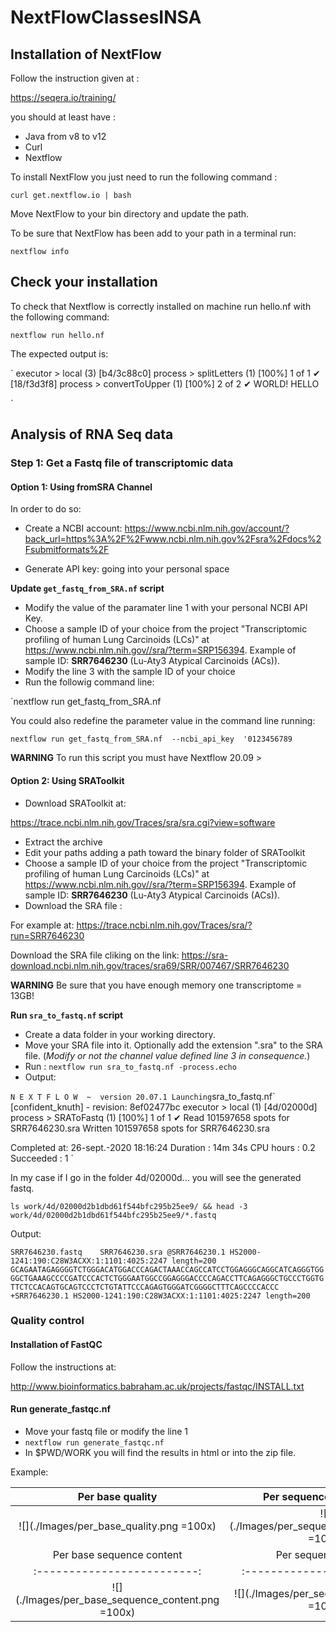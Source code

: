 # NextFlowClassesINSA
## Installation of NextFlow
Follow the instruction given at : 

https://seqera.io/training/

you should at least have :

 - Java from v8 to v12
 - Curl 
 - Nextflow

 To install NextFlow you just need to run the following command :

`curl get.nextflow.io | bash`

Move NextFlow to your bin directory and update the path.

To be sure that NextFlow has been add to your path in a terminal run:

`nextflow info`


## Check your installation
To check that Nextflow is correctly installed on machine run hello.nf with the following command:

`nextflow run hello.nf`

The expected output is:

`
executor >  local (3)
[b4/3c88c0] process > splitLetters (1)   [100%] 1 of 1 ✔
[18/f3d3f8] process > convertToUpper (1) [100%] 2 of 2 ✔
WORLD!
HELLO

`

## Analysis of RNA Seq data
### Step 1: Get a Fastq file of transcriptomic data
#### Option 1: Using fromSRA Channel

In order to do so:
+ Create a NCBI account: https://www.ncbi.nlm.nih.gov/account/?back_url=https%3A%2F%2Fwww.ncbi.nlm.nih.gov%2Fsra%2Fdocs%2Fsubmitformats%2F

+ Generate API key: going into your personal space


**Update `get_fastq_from_SRA.nf` script**

+ Modify the value of the paramater line 1 with your personal NCBI API Key.
+ Choose a sample ID of your choice from the project "Transcriptomic profiling of human Lung Carcinoids (LCs)" at https://www.ncbi.nlm.nih.gov//sra/?term=SRP156394. Example of sample ID: **SRR7646230** (Lu-Aty3 Atypical Carcinoids (ACs)). 
+ Modify the line 3 with the sample ID of your choice
+ Run the followig command line: 

`nextflow run get_fastq_from_SRA.nf 

You could also redefine the parameter value in the command line running:

`nextflow run get_fastq_from_SRA.nf  --ncbi_api_key  '0123456789`

**WARNING** To run this script you must have Nextflow 20.09 >

#### Option 2: Using SRAToolkit
- Download SRAToolkit at:

https://trace.ncbi.nlm.nih.gov/Traces/sra/sra.cgi?view=software

- Extract the archive
- Edit your paths adding a path toward the binary folder of SRAToolkit
- Choose a sample ID of your choice from the project "Transcriptomic profiling of human Lung Carcinoids (LCs)" at https://www.ncbi.nlm.nih.gov//sra/?term=SRP156394. Example of sample ID: **SRR7646230** (Lu-Aty3 Atypical Carcinoids (ACs)). 
- Download the SRA file : 

For example at:
https://trace.ncbi.nlm.nih.gov/Traces/sra/?run=SRR7646230

Download the SRA file cliking on the link: https://sra-download.ncbi.nlm.nih.gov/traces/sra69/SRR/007467/SRR7646230

**WARNING** Be sure that you have enough memory one transcriptome = 13GB! 

**Run `sra_to_fastq.nf` script**
- Create a data folder in your working directory.
- Move your SRA file into it. Optionally add the extension ".sra" to the SRA file. (*Modify or not the channel value defined line 3 in consequence.*)
- Run : `nextflow run sra_to_fastq.nf -process.echo`
- Output:

`
N E X T F L O W  ~  version 20.07.1
Launching `sra_to_fastq.nf` [confident_knuth] - revision: 8ef02477bc
executor >  local (1)
[4d/02000d] process > SRAToFastq (1) [100%] 1 of 1 ✔
Read 101597658 spots for SRR7646230.sra
Written 101597658 spots for SRR7646230.sra

Completed at: 26-sept.-2020 18:16:24
Duration    : 14m 34s
CPU hours   : 0.2
Succeeded   : 1
`


In my case if I go in the folder 4d/02000d... you will see the generated fastq.

`
ls work/4d/02000d2b1dbd61f544bfc295b25ee9/ && head -3 work/4d/02000d2b1dbd61f544bfc295b25ee9/*.fastq
`

Output:

`
SRR7646230.fastq	SRR7646230.sra
@SRR7646230.1 HS2000-1241:190:C28W3ACXX:1:1101:4025:2247 length=200
GCAGAATAGAGGGGTCTGGGACATGGACCCAGACTAAACCAGCCATCCTGGAGGGCAGGCATCAGGGTGGGGCTGAAAGCCCCGATCCCACTCTGGGAATGGCCGGAGGGACCCCAGACCTTCAGAGGGCTGCCCTGGTGTTCTCCACAGTGCAGTCCCTCTGTATTCCCAGAGTGGGATCGGGGCTTTCAGCCCCACCC
+SRR7646230.1 HS2000-1241:190:C28W3ACXX:1:1101:4025:2247 length=200
`

### Quality control 
#### Installation of FastQC
Follow the instructions at:

http://www.bioinformatics.babraham.ac.uk/projects/fastqc/INSTALL.txt

#### Run generate_fastqc.nf

+ Move your fastq file or modify the line 1
+ `nextflow run generate_fastqc.nf `
+ In $PWD/WORK you will find the results in html or into the zip file.

Example:

Per base quality            |  Per sequence GC content
:-------------------------:|:-------------------------:
![](./Images/per_base_quality.png  =100x)  |  ![](./Images/per_sequence_gc_content.png  =100x)
Per base sequence content            |  Per sequence quality
:-------------------------:|:-------------------------:
![](./Images/per_base_sequence_content.png  =100x)  |  ![](./Images/per_sequence_quality.png  =100x)



